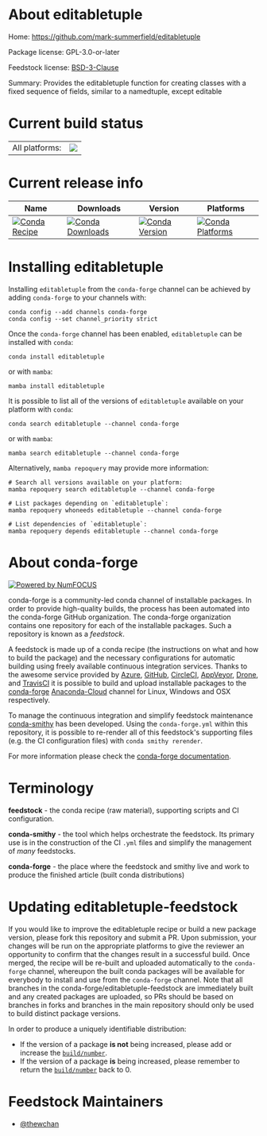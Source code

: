 About editabletuple
===================

Home: https://github.com/mark-summerfield/editabletuple

Package license: GPL-3.0-or-later

Feedstock license: [BSD-3-Clause](https://github.com/conda-forge/editabletuple-feedstock/blob/main/LICENSE.txt)

Summary: Provides the editabletuple function for creating classes with a fixed sequence of fields, similar to a namedtuple, except editable

Current build status
====================


<table><tr><td>All platforms:</td>
    <td>
      <a href="https://dev.azure.com/conda-forge/feedstock-builds/_build/latest?definitionId=16697&branchName=main">
        <img src="https://dev.azure.com/conda-forge/feedstock-builds/_apis/build/status/editabletuple-feedstock?branchName=main">
      </a>
    </td>
  </tr>
</table>

Current release info
====================

| Name | Downloads | Version | Platforms |
| --- | --- | --- | --- |
| [![Conda Recipe](https://img.shields.io/badge/recipe-editabletuple-green.svg)](https://anaconda.org/conda-forge/editabletuple) | [![Conda Downloads](https://img.shields.io/conda/dn/conda-forge/editabletuple.svg)](https://anaconda.org/conda-forge/editabletuple) | [![Conda Version](https://img.shields.io/conda/vn/conda-forge/editabletuple.svg)](https://anaconda.org/conda-forge/editabletuple) | [![Conda Platforms](https://img.shields.io/conda/pn/conda-forge/editabletuple.svg)](https://anaconda.org/conda-forge/editabletuple) |

Installing editabletuple
========================

Installing `editabletuple` from the `conda-forge` channel can be achieved by adding `conda-forge` to your channels with:

```
conda config --add channels conda-forge
conda config --set channel_priority strict
```

Once the `conda-forge` channel has been enabled, `editabletuple` can be installed with `conda`:

```
conda install editabletuple
```

or with `mamba`:

```
mamba install editabletuple
```

It is possible to list all of the versions of `editabletuple` available on your platform with `conda`:

```
conda search editabletuple --channel conda-forge
```

or with `mamba`:

```
mamba search editabletuple --channel conda-forge
```

Alternatively, `mamba repoquery` may provide more information:

```
# Search all versions available on your platform:
mamba repoquery search editabletuple --channel conda-forge

# List packages depending on `editabletuple`:
mamba repoquery whoneeds editabletuple --channel conda-forge

# List dependencies of `editabletuple`:
mamba repoquery depends editabletuple --channel conda-forge
```


About conda-forge
=================

[![Powered by
NumFOCUS](https://img.shields.io/badge/powered%20by-NumFOCUS-orange.svg?style=flat&colorA=E1523D&colorB=007D8A)](https://numfocus.org)

conda-forge is a community-led conda channel of installable packages.
In order to provide high-quality builds, the process has been automated into the
conda-forge GitHub organization. The conda-forge organization contains one repository
for each of the installable packages. Such a repository is known as a *feedstock*.

A feedstock is made up of a conda recipe (the instructions on what and how to build
the package) and the necessary configurations for automatic building using freely
available continuous integration services. Thanks to the awesome service provided by
[Azure](https://azure.microsoft.com/en-us/services/devops/), [GitHub](https://github.com/),
[CircleCI](https://circleci.com/), [AppVeyor](https://www.appveyor.com/),
[Drone](https://cloud.drone.io/welcome), and [TravisCI](https://travis-ci.com/)
it is possible to build and upload installable packages to the
[conda-forge](https://anaconda.org/conda-forge) [Anaconda-Cloud](https://anaconda.org/)
channel for Linux, Windows and OSX respectively.

To manage the continuous integration and simplify feedstock maintenance
[conda-smithy](https://github.com/conda-forge/conda-smithy) has been developed.
Using the ``conda-forge.yml`` within this repository, it is possible to re-render all of
this feedstock's supporting files (e.g. the CI configuration files) with ``conda smithy rerender``.

For more information please check the [conda-forge documentation](https://conda-forge.org/docs/).

Terminology
===========

**feedstock** - the conda recipe (raw material), supporting scripts and CI configuration.

**conda-smithy** - the tool which helps orchestrate the feedstock.
                   Its primary use is in the construction of the CI ``.yml`` files
                   and simplify the management of *many* feedstocks.

**conda-forge** - the place where the feedstock and smithy live and work to
                  produce the finished article (built conda distributions)


Updating editabletuple-feedstock
================================

If you would like to improve the editabletuple recipe or build a new
package version, please fork this repository and submit a PR. Upon submission,
your changes will be run on the appropriate platforms to give the reviewer an
opportunity to confirm that the changes result in a successful build. Once
merged, the recipe will be re-built and uploaded automatically to the
`conda-forge` channel, whereupon the built conda packages will be available for
everybody to install and use from the `conda-forge` channel.
Note that all branches in the conda-forge/editabletuple-feedstock are
immediately built and any created packages are uploaded, so PRs should be based
on branches in forks and branches in the main repository should only be used to
build distinct package versions.

In order to produce a uniquely identifiable distribution:
 * If the version of a package **is not** being increased, please add or increase
   the [``build/number``](https://docs.conda.io/projects/conda-build/en/latest/resources/define-metadata.html#build-number-and-string).
 * If the version of a package **is** being increased, please remember to return
   the [``build/number``](https://docs.conda.io/projects/conda-build/en/latest/resources/define-metadata.html#build-number-and-string)
   back to 0.

Feedstock Maintainers
=====================

* [@thewchan](https://github.com/thewchan/)

